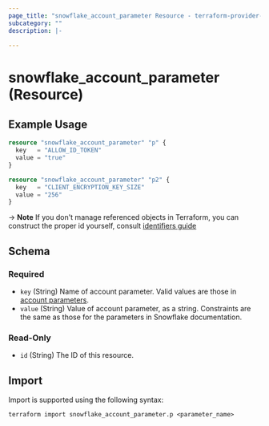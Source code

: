 ```yaml
---
page_title: "snowflake_account_parameter Resource - terraform-provider-snowflake"
subcategory: ""
description: |-
  
---
```


# snowflake_account_parameter (Resource)



## Example Usage

```terraform
resource "snowflake_account_parameter" "p" {
  key   = "ALLOW_ID_TOKEN"
  value = "true"
}

resource "snowflake_account_parameter" "p2" {
  key   = "CLIENT_ENCRYPTION_KEY_SIZE"
  value = "256"
}
```

-> **Note** If you don't manage referenced objects in Terraform, you can construct the proper id yourself, consult [identifiers guide](https://registry.terraform.io/providers/Snowflake-Labs/snowflake/latest/docs/guides/identifiers#new-computed-fully-qualified-name-field-in-resources)
<!-- TODO(SNOW-1634854): include an example showing both methods-->

<!-- schema generated by tfplugindocs -->
## Schema

### Required

- `key` (String) Name of account parameter. Valid values are those in [account parameters](https://docs.snowflake.com/en/sql-reference/parameters.html#account-parameters).
- `value` (String) Value of account parameter, as a string. Constraints are the same as those for the parameters in Snowflake documentation.

### Read-Only

- `id` (String) The ID of this resource.

## Import

Import is supported using the following syntax:

```shell
terraform import snowflake_account_parameter.p <parameter_name>
```
